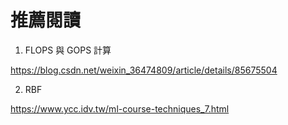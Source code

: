 # 推薦閱讀

1. FLOPS 與 GOPS 計算

https://blog.csdn.net/weixin_36474809/article/details/85675504

2. RBF

https://www.ycc.idv.tw/ml-course-techniques_7.html
